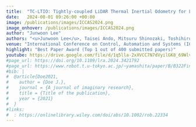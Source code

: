 ```yaml
---
title:  "TC-LTIO: Tightly-coupled LiDAR Thermal Inertial Odometry for LiDAR or Visual Odometry Degraded Environments"
date:   2024-08-01 09:26:00 +00:00
image: /publications/images/ICCAS2024.png
image_onhover: /publications/images/ICCAS2024.png
author: "Junwoon Lee"
authors: "<u>Junwoon Lee</u>, Taisei Ando, Mitsuru Shinozaki, Toshihiro Kitajima, Qi An, and&nbspAtsushi&nbspYamashita"
venue: "International Conference on Control, Automation and Systems (ICCAS)"
highlight: "Best Paper Award (Top 1 out of 400 submitted papers)"
youtube: https://drive.google.com/file/d/1q5lla-2xXVCC7N7dVyilGK8_69WlvVaU/view?usp=share_link
#page_url: https://doi.org/10.1109/lra.2024.3421792
#page_url: https://www.robot.t.u-tokyo.ac.jp/~yamashita/paper/B/B322Final.pdf
#bib: |
#  @article{Doe2021,
#    author = {Doe J.},
#    journal = {A journal of imaginary research},
#    title = {Title of the publication},
#    year = {2021}
#  }
#links:
#  : https://onlinelibrary.wiley.com/doi/abs/10.1002/rob.22334
---
```

